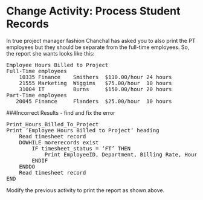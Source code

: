 # Change Activity: Process Student Records


In true project manager fashion Chanchal has asked you to also print the PT employees but they should be separate from the full-time employees. So, the report she wants looks like this:

<pre>
Employee Hours Billed to Project
Full-Time employees
    10335 Finance    Smithers  $110.00/hour 24 hours
    21555 Marketing  Wiggims   $75.00/hour  10 hours
    31004 IT         Burns     $150.00/hour 20 hours
Part-Time employees
   20045 Finance     Flanders  $25.00/hour  10 hours
</pre>

###Incorrect Results - find and fix the error
<pre>Print_Hours_Billed_To_Project
Print &lsquo;Employee Hours Billed to Project&lsquo; heading
    Read timesheet record
    DOWHILE morerecords exist
        IF timesheet_status = &lsquo;FT&rsquo; THEN
            Print EmployeeID, Department, Billing Rate, Hours Worked
        ENDIF
    ENDDO
    Read timesheet record
END
</pre>
   
Modify the previous activity to print the report as shown above.
   
